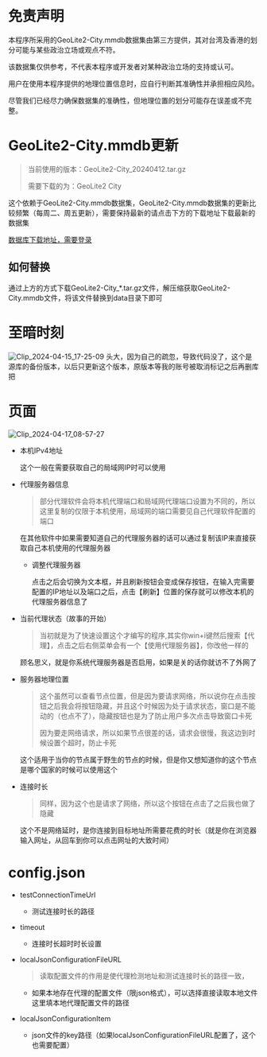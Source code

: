 # 免责声明

本程序所采用的GeoLite2-City.mmdb数据集由第三方提供，其对台湾及香港的划分可能与某些政治立场或观点不符。

该数据集仅供参考，不代表本程序或开发者对某种政治立场的支持或认可。

用户在使用本程序提供的地理位置信息时，应自行判断其准确性并承担相应风险。

尽管我们已经尽力确保数据集的准确性，但地理位置的划分可能存在误差或不完整。



# GeoLite2-City.mmdb更新

> 当前使用的版本：GeoLite2-City_20240412.tar.gz
>
> 需要下载的为：GeoLite2 City

这个依赖于GeoLite2-City.mmdb数据集，GeoLite2-City.mmdb数据集的更新比较频繁（每周二、周五更新），需要保持最新的请点击下方的下载地址下载最新的数据集

[数据库下载地址，需要登录](https://www.maxmind.com/en/accounts/current/geoip/downloads)



## 如何替换

通过上方的方式下载GeoLite2-City_*.tar.gz文件，解压缩获取GeoLite2-City.mmdb文件，将该文件替换到data目录下即可




# 至暗时刻
![Clip_2024-04-15_17-25-09](https://github.com/xiaocuanChina/view-system-agents-2.0/assets/113506112/d8a8c2aa-5a0c-411a-b342-e7f3e2388902)
头大，因为自己的疏忽，导致代码没了，这个是源库的备份版本，以后只更新这个版本，原版本等我的账号被取消标记之后再删库把



# 页面
![Clip_2024-04-17_08-57-27](https://github.com/xiaocuanChina/modify-system-agent/assets/113506112/30c457f7-d6b8-4cab-9898-e80cf82e0c22)


- 本机IPv4地址

    这个一般在需要获取自己的局域网IP时可以使用

- 代理服务器信息

    > 部分代理软件会将本机代理端口和局域网代理端口设置为不同的，所以这里复制的仅限于本机使用，局域网的端口需要见自己代理软件配置的端口

    在其他软件中如果需要知道自己的代理服务器的话可以通过复制该IP来直接获取自己本机使用的代理服务器

    - 调整代理服务器

        点击之后会切换为文本框，并且刷新按钮会变成保存按钮，在输入完需要配置的IP地址以及端口之后，点击【刷新】位置的保存就可以修改本机的代理服务器信息了

- 当前代理状态（故事的开始）

    > 当初就是为了快速设置这个才编写的程序,其实你win+i键然后搜索【代理】，点击之后右侧菜单会有一个【使用代理服务器】，你改他一样的

    顾名思义，就是你系统代理服务器是否启用，如果是关的话你就访不了外网了

- 服务器地理位置

    > 这个虽然可以查看节点位置，但是因为要请求网络，所以说你在点击按钮之后我会将按钮隐藏，并且这个时候因为处于请求状态，窗口是不能动的（也点不了），隐藏按钮也是为了防止用户多次点击导致窗口卡死
    >
    > 因为要走网络请求，所以如果节点很差的话，请求会很慢，我这边到时候设置个超时，防止卡死

    这个适用于当你的节点属于野生的节点的时候，但是你又想知道你的这个节点是哪个国家的时候可以使用这个

- 连接时长

    > 同样，因为这个也是请求了网络，所以这个按钮在点击了之后我也做了隐藏

    这个不是网络延时，是你连接到目标地址所需要花费的时长（就是你在浏览器输入网址，从回车到你可以点击网址的大致时间）
    
    

# config.json

-  testConnectionTimeUrl

    - 测试连接时长的路径

- timeout

    - 连接时长超时时长设置

- localJsonConfigurationFileURL

    > 读取配置文件的作用是使代理检测地址和测试连接时长的路径一致，

    - 如果本地存在代理的配置文件（限json格式），可以选择直接读取本地文件这里填本地代理配置文件的路径

- localJsonConfigurationItem

    - json文件的key路径（如果localJsonConfigurationFileURL配置了，这个也需要配置）

